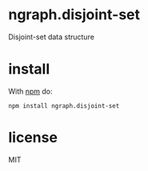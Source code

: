 # ngraph.disjoint-set

Disjoint-set data structure

# install

With [npm](https://npmjs.org) do:

```
npm install ngraph.disjoint-set
```

# license

MIT
